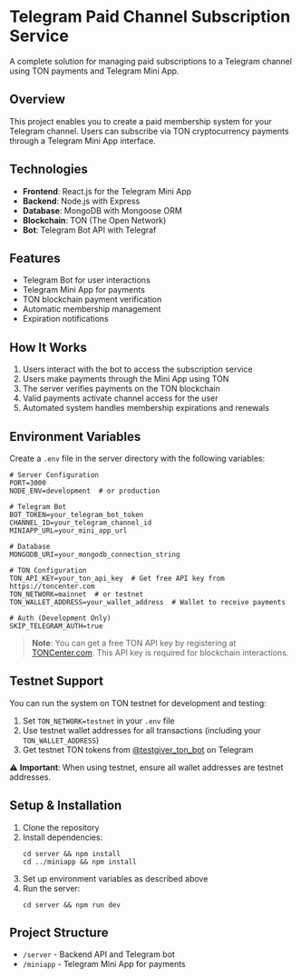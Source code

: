 # Telegram Paid Channel Subscription Service

A complete solution for managing paid subscriptions to a Telegram channel using TON payments and Telegram Mini App.

## Overview

This project enables you to create a paid membership system for your Telegram channel. Users can subscribe via TON cryptocurrency payments through a Telegram Mini App interface.

## Technologies

- **Frontend**: React.js for the Telegram Mini App
- **Backend**: Node.js with Express
- **Database**: MongoDB with Mongoose ORM
- **Blockchain**: TON (The Open Network)
- **Bot**: Telegram Bot API with Telegraf

## Features

- Telegram Bot for user interactions
- Telegram Mini App for payments
- TON blockchain payment verification
- Automatic membership management
- Expiration notifications


## How It Works

1. Users interact with the bot to access the subscription service
2. Users make payments through the Mini App using TON
3. The server verifies payments on the TON blockchain
4. Valid payments activate channel access for the user
5. Automated system handles membership expirations and renewals

## Environment Variables

Create a `.env` file in the server directory with the following variables:

```
# Server Configuration
PORT=3000
NODE_ENV=development  # or production

# Telegram Bot
BOT_TOKEN=your_telegram_bot_token
CHANNEL_ID=your_telegram_channel_id
MINIAPP_URL=your_mini_app_url

# Database
MONGODB_URI=your_mongodb_connection_string

# TON Configuration
TON_API_KEY=your_ton_api_key  # Get free API key from https://toncenter.com
TON_NETWORK=mainnet  # or testnet
TON_WALLET_ADDRESS=your_wallet_address  # Wallet to receive payments

# Auth (Development Only)
SKIP_TELEGRAM_AUTH=true
```

> **Note**: You can get a free TON API key by registering at [TONCenter.com](https://toncenter.com). This API key is required for blockchain interactions.

## Testnet Support

You can run the system on TON testnet for development and testing:

1. Set `TON_NETWORK=testnet` in your `.env` file
2. Use testnet wallet addresses for all transactions (including your `TON_WALLET_ADDRESS`)
3. Get testnet TON tokens from [@testgiver_ton_bot](https://t.me/testgiver_ton_bot) on Telegram

⚠️ **Important**: When using testnet, ensure all wallet addresses are testnet addresses.

## Setup & Installation

1. Clone the repository
2. Install dependencies:
   ```
   cd server && npm install
   cd ../miniapp && npm install
   ```
3. Set up environment variables as described above
4. Run the server:
   ```
   cd server && npm run dev
   ```

## Project Structure

- `/server` - Backend API and Telegram bot
- `/miniapp` - Telegram Mini App for payments

